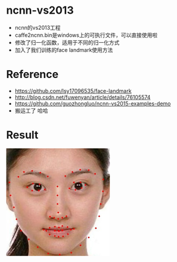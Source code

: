 # ncnn-vs2013
- ncnn的vs2013工程
- caffe2ncnn.bin是windows上的可执行文件，可以直接使用啦
- 修改了归一化函数，适用于不同的归一化方式
- 加入了我们训练的face landmark使用方法
# Reference
- https://github.com/lsy17096535/face-landmark
- http://blog.csdn.net/fuwenyan/article/details/76105574
- https://github.com/guozhongluo/ncnn-vs2015-examples-demo
- 搬运工了 哈哈

# Result
![](ncnn/result.jpg)
